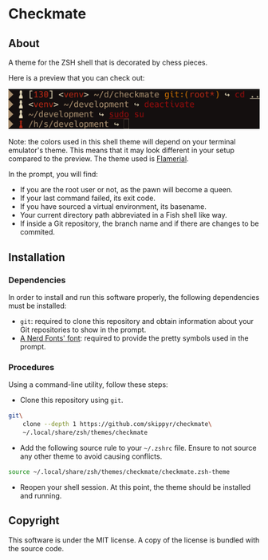 # Checkmate

## About

A theme for the ZSH shell that is decorated by chess pieces.

Here is a preview that you can check out:

![](preview.png)

Note: the colors used in this shell theme will depend on your terminal emulator's theme. This means that it may look different in your setup compared to the preview. The theme used is [Flamerial](https://github.com/skippyr/flamerial).

In the prompt, you will find:

- If you are the root user or not, as the pawn will become a queen.
- If your last command failed, its exit code.
- If you have sourced a virtual environment, its basename.
- Your current directory path abbreviated in a Fish shell like way.
- If inside a Git repository, the branch name and if there are changes to be commited.

## Installation

### Dependencies

In order to install and run this software properly, the following dependencies must be installed:

- `git`: required to clone this repository and obtain information about your Git repositories to show in the prompt.
- [A Nerd Fonts' font](https://www.nerdfonts.com/font-downloads): required to provide the pretty symbols used in the prompt.

### Procedures

Using a command-line utility, follow these steps:

- Clone this repository using `git`.

```bash
git\
    clone --depth 1 https://github.com/skippyr/checkmate\
    ~/.local/share/zsh/themes/checkmate
```

- Add the following source rule to your `~/.zshrc` file. Ensure to not source any other theme to avoid causing conflicts.

```bash
source ~/.local/share/zsh/themes/checkmate/checkmate.zsh-theme
```

- Reopen your shell session. At this point, the theme should be installed and running.

## Copyright

This software is under the MIT license. A copy of the license is bundled with the source code.
